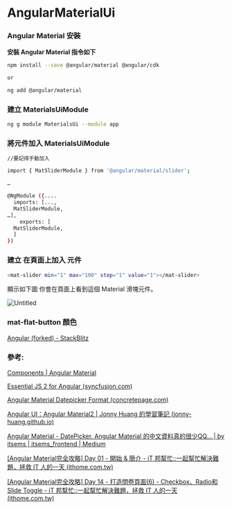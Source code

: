 # AngularMaterialUi
### **Angular** **Material 安裝**

**安裝 Angular Material 指令如下**

```bash
npm install --save @angular/material @angular/cdk

or

ng add @angular/material
```

### **建立 MaterialsUiModule**

```bash
ng g module MaterialsUi --module app
```

### **將元件加入 MaterialsUiModule**

```bash
//要記得手動加入

import { MatSliderModule } from '@angular/material/slider';

…

@NgModule ({....
  imports: [...,
  MatSliderModule,
…],
	exports: [
  MatSliderModule,
  ]
})
```

### **建立 在頁面上加入 元件**

```bash
<mat-slider min="1" max="100" step="1" value="1"></mat-slider>
```

顯示如下圖 你會在頁面上看到這個 Material 滑塊元件。

![Untitled](https://s3-us-west-2.amazonaws.com/secure.notion-static.com/45df9c94-508d-43d4-8204-610d119d3b9f/Untitled.png)

### **mat-flat-button 顏色**

[Angular (forked) - StackBlitz](https://stackblitz.com/edit/angular-xzbxx4?file=app%2Fbutton-types-example.html)

### 參考:

[Components | Angular Material](https://material.angular.io/components/categories)

[Essential JS 2 for Angular (syncfusion.com)](https://ej2.syncfusion.com/angular/demos/#/material/uploader/image-preview)

[Angular Material Datepicker Format (concretepage.com)](https://www.concretepage.com/angular-material/angular-material-datepicker-format)

[Angular UI：Angular Material2 | Jonny Huang 的學習筆記 (jonny-huang.github.io)](https://jonny-huang.github.io/angular/training/07_angular_ui-material2/)

[Angular Material - DatePicker. Angular Material 的中文資料真的很少QQ… | by itsems | itsems_frontend | Medium](https://medium.com/itsems-frontend/angular-material-datepicker-72c1a1a09d85)

[[Angular Material完全攻略] Day 01 - 開始 & 簡介 - iT 邦幫忙::一起幫忙解決難題，拯救 IT 人的一天 (ithome.com.tw)](https://ithelp.ithome.com.tw/articles/10192187)

[[Angular Material完全攻略] Day 14 - 打造問卷頁面(6) - Checkbox、Radio和Slide Toggle - iT 邦幫忙::一起幫忙解決難題，拯救 IT 人的一天 (ithome.com.tw)](https://ithelp.ithome.com.tw/articles/10195230)
